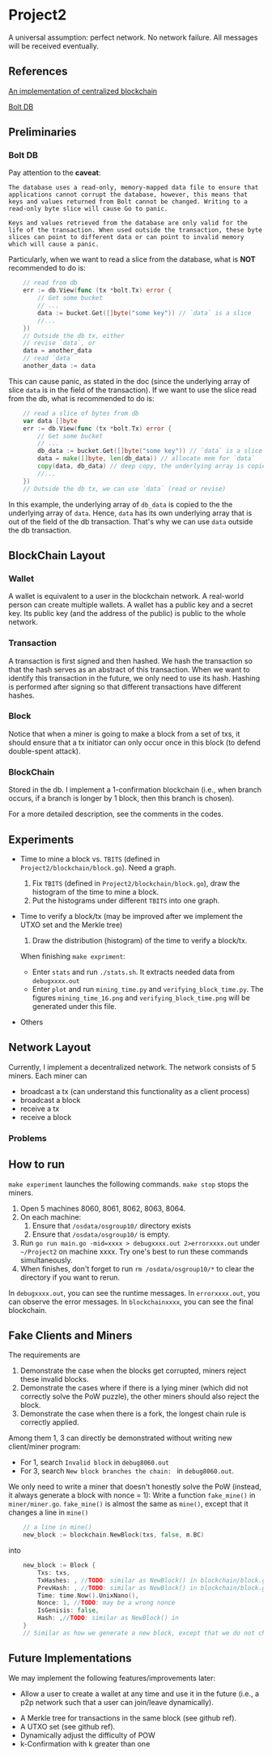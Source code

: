 # Project2

A universal assumption: perfect network. No network failure. All messages will be received eventually.
## References

[An implementation of centralized blockchain](https://github.com/Jeiwan/blockchain_go/tree/master)

[Bolt DB](https://pkg.go.dev/github.com/boltdb/bolt)

## Preliminaries

### Bolt DB
Pay attention to the **caveat**:

    The database uses a read-only, memory-mapped data file to ensure that applications cannot corrupt the database, however, this means that keys and values returned from Bolt cannot be changed. Writing to a read-only byte slice will cause Go to panic.

    Keys and values retrieved from the database are only valid for the life of the transaction. When used outside the transaction, these byte slices can point to different data or can point to invalid memory which will cause a panic.

Particularly, when we want to read a slice from the database, what is **NOT** recommended to do is:

```go
    // read from db
    err := db.View(func (tx *bolt.Tx) error {
        // Get some bucket 
        // ...
        data := bucket.Get([]byte("some key")) // `data` is a slice
        //...
    })
    // Outside the db tx, either
    // revise `data`, or
    data = another_data
    // read `data`
    another_data := data
```

This can cause panic, as stated in the doc (since the underlying array of slice `data` is in the field of the transaction). If we want to use the slice read from the db, what is recommended to do is:

```go
    // read a slice of bytes from db
    var data []byte 
    err := db.View(func (tx *bolt.Tx) error {
        // Get some bucket 
        // ...
        db_data := bucket.Get([]byte("some key")) // `data` is a slice
        data = make([]byte, len(db_data)) // allocate mem for `data`
        copy(data, db_data) // deep copy, the underlying array is copied.
        //...
    })
    // Outside the db tx, we can use `data` (read or revise)
```

In this example, the underlying array of `db_data` is copied to the the underlying array of `data`. Hence, `data` has its own underlying array that is out of the field of the db transaction. That's why we can use `data` outside the db transaction.

## BlockChain Layout

### Wallet
A wallet is equivalent to a user in the blockchain network. A real-world person can create multiple wallets. A wallet has a public key and a secret key. Its public key (and the address of the public) is public to the whole network.

### Transaction
A transaction is first signed and then hashed. We hash the transaction so that the hash serves as an abstract of this transaction. When we want to identify this transaction in the future, we only need to use its hash. Hashing is performed after signing so that different transactions have different hashes.

### Block
Notice that when a miner is going to make a block from a set of txs, it should ensure that a tx initiator can only occur once in this block (to defend double-spent attack). 

### BlockChain
Stored in the db. I implement a 1-confirmation blockchain (i.e., when branch occurs, if a branch is longer by 1 block, then this branch is chosen). 

For a more detailed description, see the comments in the codes.

## Experiments
- Time to mine a block vs. `TBITS` (defined in `Project2/blockchain/block.go`). Need a graph.
    1. Fix `TBITS` (defined in `Project2/blockchain/block.go`), draw the histogram of the time to mine a block. 
    2. Put the histograms under different `TBITS` into one graph.

- Time to verify a block/tx (may be improved after we implement the UTXO set and the Merkle tree)
    1. Draw the distribution (histogram) of the time to verify a block/tx.

    When finishing `make expriment`:
    - Enter `stats` and run `./stats.sh`. It extracts needed data from `debugxxxx.out`
    - Enter `plot` and run `mining_time.py` and `verifying_block_time.py`. The figures `mining_time_16.png` and `verifying_block_time.png` will be generated under this file.
- Others

## Network Layout
Currently, I implement a decentralized network. The network consists of 5 miners. Each miner can
- broadcast a tx (can understand this functionality as a client process)
- broadcast a block
- receive a tx
- receive a block

### Problems
<!-- Sometimes the blockchains of the miners are consistent. However, this is not always true.

Unavoidable consistency issue: there exist cases where the miners cannot reach consensus on their offline blockchain (e.g., at a short time interval, network partition occurs. Although messages will finally be received, the blocks accepted by different miners are different. Thus, one miner may broadcast a tx based on its blockchain, which conflicts with other miners' blockchains and thus fails to be accepted by other miners (but the miner itself, and some other miners that agree with it on the blockchain, will accept this tx).)

If we are not going to implement a consensus protocol, I think we can implement a centralized distributed system (same as the implementation in the github ref). I haven't implemented this. -->

## How to run 

`make experiment` launches the following commands. 
`make stop` stops the miners. 

1. Open 5 machines 8060, 8061, 8062, 8063, 8064.
2. On each machine:
    1. Ensure that `/osdata/osgroup10/` directory exists
    2. Ensure that `/osdata/osgroup10/` is empty.
3. Run `go run main.go -mid=xxxx > debugxxxx.out 2>errorxxxx.out` under `~/Project2` on machine xxxx. Try one's best to run these commands simultaneously. 
4. When finishes, don't forget to run `rm /osdata/osgroup10/*` to clear the directory if you want to rerun.

In `debugxxxx.out`, you can see the runtime messages. In `errorxxxx.out`, you can observe the error messages. In `blockchainxxxx`, you can see the final blockchain.

## Fake Clients and Miners
The requirements are 
1. Demonstrate the case when the blocks get corrupted, miners reject these invalid blocks.
2. Demonstrate the cases where if there is a lying miner (which did not correctly solve the PoW puzzle), the other miners should also reject the block.
3. Demonstrate the case when there is a fork, the longest chain rule is correctly applied. 

Among them 1, 3 can directly be demonstrated without writing new client/miner program:
- For 1, search `Invalid block` in `debug8060.out`
- For 3, search `New block branches the chain: ` in `debug8060.out`.

We only need to write a miner that doesn't honestly solve the PoW (instead, it always generate a block with nonce = 1): Write a function `fake_mine()` in `miner/miner.go`. `fake_mine()` is almost the same as `mine()`, except that it changes a line in `mine()`
```go
    // a line in mine()
    new_block := blockchain.NewBlock(txs, false, m.BC)
```
into 
```go
    new_block := Block {
		Txs: txs,
		TxHashes: , //TODO: similar as NewBlock() in blockchain/block.go
		PrevHash: , //TODO: similar as NewBlock() in blockchain/block.go
		Time: time.Now().UnixNano(),
		Nonce: 1, //TODO: may be a wrong nonce
		IsGenisis: false,
		Hash: ,//TODO: similar as NewBlock() in 
    }
    // Similar as how we generate a new block, except that we do not check the nonce for POW. Pay attention to the order of filling the fields of `Block`.
```

## Future Implementations
We may implement the following features/improvements later:
<!-- - A decentralized network (instead of a centralized one). -->
- Allow a user to create a wallet at any time and use it in the future (i.e., a p2p network such that a user can join/leave dynamically).
<!-- - A command-line implementation (see github ref). -->
- A Merkle tree for transactions in the same block (see github ref).
- A UTXO set (see github ref).
- Dynamically adjust the difficulty of POW
- k-Confirmation with k greater than one